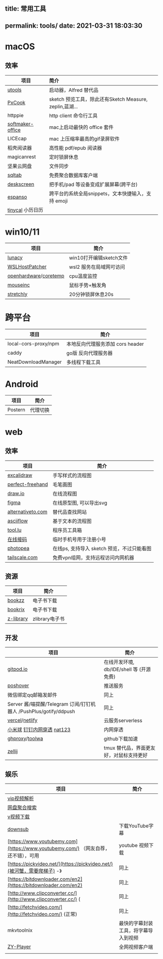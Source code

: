 ## title: 常用工具

permalink: tools/
date: 2021-03-31 18:03:30
-------------------------

# macOS

## 效率


| 项目                                                              | 简介                                                    |
| ------------------------------------------------------------------- | :-------------------------------------------------------- |
| [utools](https://u.tools/)                                        | 启动器，Alfred 替代品                                   |
| [PxCook](https://www.fancynode.com.cn/pxcook)                     | sketch 预览工具，除此还有Sketch Measure, zeplin,蓝湖... |
| httppie                                                           | http client 命令行工具                                  |
| [softmaker-office](https://www.softmaker.com/en/softmaker-office) | mac上启动最快的 office 套件                             |
| LICEcap                                                           | mac 上压缩率最高的gif录屏软件                           |
| 稻壳阅读器                                                        | 高性能 pdf/epub 阅读器                                  |
| magicanrest                                                       | 定时锁屏休息                                            |
| 坚果云网盘                                                        | 文件同步                                                |
| [sqltab](http://www.sqltabs.com/#)                                | 免费聚合数据库客户端                                    |
| [deskscreen](https://github.com/pavlobu/deskreen)                 | 把手机/pad 等设备变成扩展屏幕(跨平台)                   |
| [espanso](https://espanso.org/)                                   | 跨平台的系统全局snippets，文本快捷输入，支持 emoji      |
| [tinycal](https://macwk.com/soft/tinycal) 小历日历                |                                                         |

# win10/11


| 项目                                                       | 简介                    |
| ------------------------------------------------------------ | ------------------------- |
| [lunacy](https://icons8.cn/lunacy)                         | win10打开编辑sketch文件 |
| [WSLHostPatcher](https://github.com/CzBiX/WSLHostPatcher/) | wsl2 服务在局域网可访问 |
| [openhardware](https://github.com/openhardwaremonitor/openhardwaremonitor)/[coretemp](http://www.alcpu.com/CoreTemp/)                                      | cpu温度监控             |
| [mouseinc](https://shuax.com/project/mouseinc/)            | 鼠标手势+触发角         |
| [stretchly](https://github.com/hovancik/stretchly)         | 20分钟锁屏休息20s       |

# 跨平台


| 项目                 | 简介                             |
| ---------------------- | ---------------------------------- |
| local-cors-proxy/npm | 本地反向代理服务添加 cors header |
| caddy                | go版 反向代理服务器              |
| NeatDownloadManager  | 多线程下载工具                   |

# Android


| 项目    | 简介     |
| --------- | ---------- |
| Postern | 代理切换 |

# web

## 效率


| 项目                                                                                                                                                                                                     | 简介                                       |
| ---------------------------------------------------------------------------------------------------------------------------------------------------------------------------------------------------------- | -------------------------------------------- |
| [excalidraw](https://github.com/excalidraw/excalidraw)                                                                                                                                                   | 手写样式的流程图                           |
| [perfect-freehand](https://github.com/steveruizok/perfect-freehand)                                                                                                                                      | 毛笔画图                                   |
| [draw.io](https://draw.io)                                                                                                                                                                               | 在线流程图                                 |
| [figma](https://www.figma.com/)                                                                                                                                                                          | 在线原型图, 可以导出svg                    |
| [alternativeto.com](http://alternativeto.com/)                                                                                                                                                           | 替代品查找网站                             |
| [asciiflow](https://asciiflow.com/)                                                                                                                                                                      | 基于文本的流程图                           |
| [tool.lu](https://tool.lu/)                                                                                                                                                                              | 程序员工具箱                               |
| [在线接码](https://www.google.com/search?q=%E5%9C%A8%E7%BA%BF%E6%8E%A5%E7%A0%81&oq=%E5%9C%A8%E7%BA%BF%E6%8E%A5%E7%A0%81&aqs=chrome..69i64j69i60l3j69i61j69i60j69i65l2.2429j0j1&sourceid=chrome&ie=UTF-8) | 临时手机号用于注册小号                     |
| [photopea](https://www.photopea.com/)                                                                                                                                                                    | 在线ps, 支持导入 sketch 预览，不过只能看图 |
| [tailscale.com](tailscale.com)                                                                                                                                                                           | 免费vpn组网，支持远程访问内网机器          |

## 资源


| 项目                                     | 简介           |
| ------------------------------------------ | ---------------- |
| [bookzz](https://www.bookzz.ren/)        | 电子书下载     |
| [bookrix](https://www.bookrix.de/)       | 电子书下载     |
| [z-library](https://zh.singlelogin.org/) | zlibrary电子书 |

## 开发


| 项目                                                                                                                     | 简介                                     |
| -------------------------------------------------------------------------------------------------------------------------- | ------------------------------------------ |
| [gitpod.io](https://gitpod.io)                                                                                           | 在线开发环境, db/IDE/shell 等 (开源免费) |
| [poshover](https://pushover.net/)                                                                                        | 推送服务                                 |
| 微信绑定qq邮箱发邮件                                                                                                     | 同上                                     |
| Server 酱/喵提醒/Telegram 订阅/钉钉机器人 /PushPlus/gotify/ddpush                                                        | 同上                                     |
| [vercel](https://vercel.com/)/[netlify](https://www.netlify.com/)                                                        | 云服务serverless                         |
| [小米球](http://xiaomiqiu.cn/) [钉钉内网穿透](https://github.com/open-dingtalk/pierced) [nat123](http://www.nat123.com/) | 内网穿透                                 |
| [ghproxy](https://ghproxy.com/)/[toolwa](http://toolwa.com/github/)                                                      | github下载加速                           |
| [zellij](https://github.com/zellij-org/zellij)                                                                           | tmux 替代品，界面更友好，对鼠标支持更好  |

## 娱乐


| 项目                                                                               | 简介                                 |
| ------------------------------------------------------------------------------------ | -------------------------------------- |
| [vip视频解析](https://www.sayloving.com/movie.html)                                |                                      |
| [网盘聚合搜索](http://hao.misiai.com/#/)                                           |                                      |
| [v视频下载](http://v.ranks.xin/)                                                   |                                      |
| [downsub](https://downsub.com/)                                                    | 下载YouTube字幕                      |
| [https://www.youtubemy.com](https://www.youtubemy.com/) （网友自荐，还不错），可用 | youtube 视频下载                     |
| [https://pickvideo.net/](https://pickvideo.net/)(被河蟹，需要爬梯子)  -》          | 同上                                 |
| [https://bitdownloader.com/en2](https://bitdownloader.com/en2)                     | 同上                                 |
| [http://www.clipconverter.cc/](http://www.clipconverter.cc/) (                     | 同上                                 |
| [http://fetchvideo.com/](http://fetchvideo.com/) (正常)                            | 同上                                 |
| mkvtoolnix                                                                         | 最快的字幕封装工具，将字幕导入到视频 |
| [ZY-Player](https://github.com/cuiocean/ZY-Player)                                 | 全网视频客户端                       |
|                                                                                    |                                      |
